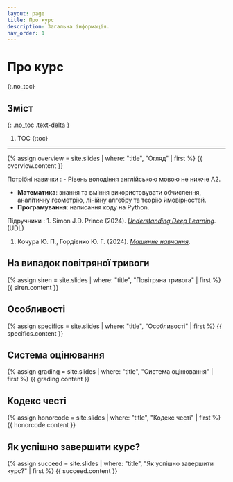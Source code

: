 ```yaml
---
layout: page
title: Про курс
description: Загальна інформація.
nav_order: 1
---
```


# Про курс
{:.no_toc}

## Зміст
{: .no_toc .text-delta }

1. TOC
{:toc}

---

{% assign overview = site.slides | where: "title", "Огляд" | first %}
{{ overview.content }}


Потрiбнi навички
: - Рівень володіння англійською мовою не нижче А2.
- **Математика**: знання та вміння використовувати обчислення, аналітичну геометрію, лінійну алгебру та теорію ймовірностей.
- **Програмування**: написання коду на Python.

Підручники
: 1. Simon J.D. Prince (2024). [*Understanding Deep Learning*](https://udlbook.github.io/udlbook/). (UDL)
1. Кочура Ю. П., Гордієнко Ю. Г. (2024). [*Машинне навчання*](https://github.com/dml-book/dml/releases/download/v0.1.1/main.pdf).


## На випадок повітряної тривоги
{% assign siren = site.slides | where: "title", "Повітряна тривога" | first %}
{{ siren.content }}

## Особливостi
{% assign specifics = site.slides | where: "title", "Особливостi" | first %}
{{ specifics.content }}

## Система оцiнювання
{% assign grading = site.slides | where: "title", "Система оцiнювання" | first %}
{{ grading.content }}


## Кодекс честi
{% assign honorcode = site.slides | where: "title", "Кодекс честi" | first %}
{{ honorcode.content }}


## Як успішно завершити курс?
{% assign succeed = site.slides | where: "title", "Як успішно завершити курс?" | first %}
{{ succeed.content }}